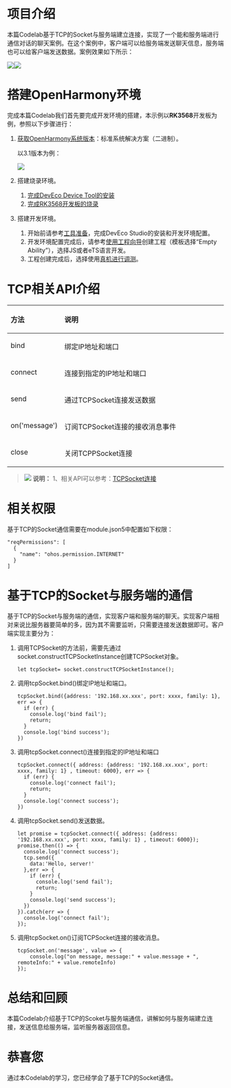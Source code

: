 # 项目介绍<a name="ZH-CN_TOPIC_0000001252526718"></a>

本篇Codelab基于TCP的Socket与服务端建立连接，实现了一个能和服务端进行通信对话的聊天案例。在这个案例中，客户端可以给服务端发送聊天信息，服务端也可以给客户端发送数据。案例效果如下所示：

![](figures/zh-cn_image_0000001309522189.png)![](figures/zh-cn_image_0000001260963808.png)

# 搭建OpenHarmony环境<a name="ZH-CN_TOPIC_0000001299046197"></a>

完成本篇Codelab我们首先要完成开发环境的搭建，本示例以**RK3568**开发板为例，参照以下步骤进行：

1.  [获取OpenHarmony系统版本](https://gitee.com/openharmony/docs/blob/master/zh-cn/device-dev/get-code/sourcecode-acquire.md#%E8%8E%B7%E5%8F%96%E6%96%B9%E5%BC%8F3%E4%BB%8E%E9%95%9C%E5%83%8F%E7%AB%99%E7%82%B9%E8%8E%B7%E5%8F%96)：标准系统解决方案（二进制）。

    以3.1版本为例：

    ![](figures/zh-cn_image_0000001214154402.png)

2.  搭建烧录环境。
    1.  [完成DevEco Device Tool的安装](https://gitee.com/openharmony/docs/blob/master/zh-cn/device-dev/quick-start/quickstart-ide-env--win.md)
    2.  [完成RK3568开发板的烧录](https://gitee.com/openharmony/docs/blob/master/zh-cn/device-dev/quick-start/quickstart-ide-3568-burn.md)

3.  搭建开发环境。
    1.  开始前请参考[工具准备](https://gitee.com/openharmony/docs/blob/master/zh-cn/application-dev/quick-start/start-overview.md#%E5%B7%A5%E5%85%B7%E5%87%86%E5%A4%87)，完成DevEco Studio的安装和开发环境配置。
    2.  开发环境配置完成后，请参考[使用工程向导](https://gitee.com/openharmony/docs/blob/master/zh-cn/application-dev/quick-start/start-with-ets-stage.md#%E5%88%9B%E5%BB%BAets%E5%B7%A5%E7%A8%8B)创建工程（模板选择“Empty Ability”），选择JS或者eTS语言开发。
    3.  工程创建完成后，选择使用[真机进行调测](https://gitee.com/openharmony/docs/blob/master/zh-cn/application-dev/quick-start/start-with-ets-stage.md#%E4%BD%BF%E7%94%A8%E7%9C%9F%E6%9C%BA%E8%BF%90%E8%A1%8C%E5%BA%94%E7%94%A8)。


# TCP相关API介绍<a name="ZH-CN_TOPIC_0000001298925613"></a>

<a name="table15553881214"></a>
<table><thead align="left"><tr id="row55738111213"><th class="cellrowborder" valign="top" width="20.02%" id="mcps1.1.3.1.1"><p id="p1661038121219"><a name="p1661038121219"></a><a name="p1661038121219"></a>方法</p>
</th>
<th class="cellrowborder" valign="top" width="79.97999999999999%" id="mcps1.1.3.1.2"><p id="p3498151051317"><a name="p3498151051317"></a><a name="p3498151051317"></a>说明</p>
</th>
</tr>
</thead>
<tbody><tr id="row36738171213"><td class="cellrowborder" valign="top" width="20.02%" headers="mcps1.1.3.1.1 "><p id="p96338151220"><a name="p96338151220"></a><a name="p96338151220"></a>bind</p>
</td>
<td class="cellrowborder" valign="top" width="79.97999999999999%" headers="mcps1.1.3.1.2 "><p id="p472214518119"><a name="p472214518119"></a><a name="p472214518119"></a>绑定IP地址和端口</p>
</td>
</tr>
<tr id="row23809228417"><td class="cellrowborder" valign="top" width="20.02%" headers="mcps1.1.3.1.1 "><p id="p103801622646"><a name="p103801622646"></a><a name="p103801622646"></a>connect</p>
</td>
<td class="cellrowborder" valign="top" width="79.97999999999999%" headers="mcps1.1.3.1.2 "><p id="p18520139113719"><a name="p18520139113719"></a><a name="p18520139113719"></a>连接到指定的IP地址和端口</p>
</td>
</tr>
<tr id="row96938101213"><td class="cellrowborder" valign="top" width="20.02%" headers="mcps1.1.3.1.1 "><p id="p13623881219"><a name="p13623881219"></a><a name="p13623881219"></a>send</p>
</td>
<td class="cellrowborder" valign="top" width="79.97999999999999%" headers="mcps1.1.3.1.2 "><p id="p106133810129"><a name="p106133810129"></a><a name="p106133810129"></a>通过TCPSocket连接发送数据</p>
</td>
</tr>
<tr id="row16163818122"><td class="cellrowborder" valign="top" width="20.02%" headers="mcps1.1.3.1.1 "><p id="p933315114215"><a name="p933315114215"></a><a name="p933315114215"></a>on('message')</p>
</td>
<td class="cellrowborder" valign="top" width="79.97999999999999%" headers="mcps1.1.3.1.2 "><p id="p66163891213"><a name="p66163891213"></a><a name="p66163891213"></a>订阅TCPSocket连接的接收消息事件</p>
</td>
</tr>
<tr id="row13613382123"><td class="cellrowborder" valign="top" width="20.02%" headers="mcps1.1.3.1.1 "><p id="p107038101219"><a name="p107038101219"></a><a name="p107038101219"></a>close</p>
</td>
<td class="cellrowborder" valign="top" width="79.97999999999999%" headers="mcps1.1.3.1.2 "><p id="p1356104115117"><a name="p1356104115117"></a><a name="p1356104115117"></a>关闭TCPPSocket连接</p>
</td>
</tr>
</tbody>
</table>

>![](public_sys-resources/icon-note.gif) **说明：** 
>1、相关API可以参考：[TCPSocket连接](https://gitee.com/openharmony/docs/blob/master/zh-cn/application-dev/reference/apis/js-apis-socket.md#tcpsocket)

# 相关权限<a name="ZH-CN_TOPIC_0000001299138325"></a>

基于TCP的Socket通信需要在module.json5中配置如下权限：

```
"reqPermissions": [
  {
    "name": "ohos.permission.INTERNET"
  }
]
```
# 基于TCP的Socket与服务端的通信<a name="ZH-CN_TOPIC_0000001252526718"></a>

基于TCP的Socket与服务端的通信，实现客户端和服务端的聊天。实现客户端相对来说比服务器要简单的多，因为其不需要监听，只需要连接发送数据即可。客户端实现主要分为：

1.  调用TCPSocket的方法前，需要先通过socket.constructTCPSocketInstance创建TCPSocket对象。

    ```
    let tcpSocket= socket.constructTCPSocketInstance();
    ```

2.  调用tcpSocket.bind\(\)绑定IP地址和端口。

    ```
    tcpSocket.bind({address: '192.168.xx.xxx', port: xxxx, family: 1}, err => {
      if (err) {
    	console.log('bind fail');
    	return;
      }
      console.log('bind success');
    })
    ```

3.  调用tcpSocket.connect\(\)连接到指定的IP地址和端口

    ```
    tcpSocket.connect({ address: {address: '192.168.xx.xxx', port: xxxx, family: 1} , timeout: 6000}, err => {
      if (err) {
    	console.log('connect fail');
    	return;
      }
      console.log('connect success');
    })
    ```

4.  调用tcpSocket.send\(\)发送数据。

    ```
    let promise = tcpSocket.connect({ address: {address: '192.168.xx.xxx', port: xxxx, family: 1} , timeout: 6000});
    promise.then(() => {
      console.log('connect success');
      tcp.send({
    	data:'Hello, server!'
      },err => {
    	if (err) {
    	  console.log('send fail');
    	  return;
    	}
    	console.log('send success');
      })
    }).catch(err => {
      console.log('connect fail');
    });
    ```

5.  调用tcpSocket.on\(\)订阅TCPSocket连接的接收消息。

    ```
    tcpSocket.on('message', value => {
    	console.log("on message, message:" + value.message + ", remoteInfo:" + value.remoteInfo)
    });
    ```
# 总结和回顾<a name="ZH-CN_TOPIC_0000001299086757"></a>

本篇Codelab介绍基于TCP的Scoket与服务端通信，讲解如何与服务端建立连接，发送信息给服务端，监听服务器返回信息。

# 恭喜您<a name="ZH-CN_TOPIC_0000001252366942"></a>

通过本Codelab的学习，您已经学会了基于TCP的Socket通信。






